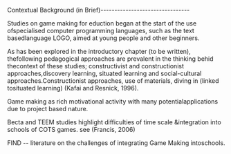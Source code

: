 Contextual Background (in Brief)--------------------------------

Studies on game making for eduction began at the start of the use ofspecialised computer programming languages, such as the text basedlanguage LOGO, aimed at young people and other beginners.

As has been explored in the introductory chapter (to be written), thefollowing pedagogical approaches are prevalent in the thinking behid thecontext of these studies; constructivist and constructionist approaches,discovery learning, situated learning and social-cultural approaches.Constructionist approaches, use of materials, diving in (linked tosituated learning) (Kafai and Resnick, 1996).

Game making as rich motivational activity with many potentialapplications due to project based nature.

Becta and TEEM studies highlight difficulties of time scale &integration into schools of COTS games. see (Francis, 2006)

FIND -- literature on the challenges of integrating Game Making intoschools.